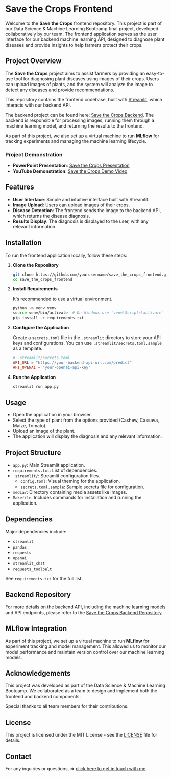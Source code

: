 # Save the Crops Frontend

Welcome to the **Save the Crops** frontend repository. This project is part of our Data Science & Machine Learning Bootcamp final project, developed collaboratively by our team. The frontend application serves as the user interface for our backend machine learning API, designed to diagnose plant diseases and provide insights to help farmers protect their crops.

## Project Overview

The **Save the Crops** project aims to assist farmers by providing an easy-to-use tool for diagnosing plant diseases using images of their crops. Users can upload images of plants, and the system will analyze the image to detect any diseases and provide recommendations.

This repository contains the frontend codebase, built with [Streamlit](https://streamlit.io/), which interacts with our backend API.

The backend project can be found here: [Save the Crops Backend](https://github.com/MahautHDL/save_the_crops). The backend is responsible for processing images, running them through a machine learning model, and returning the results to the frontend.

As part of this project, we also set up a virtual machine to run **MLflow** for tracking experiments and managing the machine learning lifecycle.

### Project Demonstration

- **PowerPoint Presentation**: [Save the Crops Presentation](https://docs.google.com/presentation/d/1TsgPMUv2OTvvGLQhH7S9eT69ftjWV3CQ/edit#slide=id.p1)
- **YouTube Demonstration**: [Save the Crops Demo Video](https://www.youtube.com/watch?v=KWvrcZ72Myw)

## Features

- **User Interface**: Simple and intuitive interface built with Streamlit.
- **Image Upload**: Users can upload images of their crops.
- **Disease Detection**: The frontend sends the image to the backend API, which returns the disease diagnosis.
- **Results Display**: The diagnosis is displayed to the user, with any relevant information.

## Installation

To run the frontend application locally, follow these steps:

1. **Clone the Repository**

   ```bash
   git clone https://github.com/yourusername/save_the_crops_frontend.git
   cd save_the_crops_frontend
   ```

2. **Install Requirements**

   It's recommended to use a virtual environment.

   ```bash
   python -m venv venv
   source venv/bin/activate  # On Windows use `venv\Scripts\activate`
   pip install -r requirements.txt
   ```

3. **Configure the Application**

   Create a `secrets.toml` file in the `.streamlit` directory to store your API keys and configurations. You can use `.streamlit/secrets.toml.sample` as a template.

   ```toml
   # .streamlit/secrets.toml
   API_URL = "https://your-backend-api-url.com/predict"
   API_OPENAI = "your-openai-api-key"
   ```

4. **Run the Application**

   ```bash
   streamlit run app.py
   ```

## Usage

- Open the application in your browser.
- Select the type of plant from the options provided (Cashew, Cassava, Maize, Tomato).
- Upload an image of the plant.
- The application will display the diagnosis and any relevant information.

## Project Structure

- `app.py`: Main Streamlit application.
- `requirements.txt`: List of dependencies.
- `.streamlit/`: Streamlit configuration files.
  - `config.toml`: Visual theming for the application.
  - `secrets.toml.sample`: Sample secrets file for configuration.
- `media/`: Directory containing media assets like images.
- `Makefile`: Includes commands for installation and running the application.

## Dependencies

Major dependencies include:

- `streamlit`
- `pandas`
- `requests`
- `openai`
- `streamlit_chat`
- `requests_toolbelt`

See `requirements.txt` for the full list.

## Backend Repository

For more details on the backend API, including the machine learning models and API endpoints, please refer to the [Save the Crops Backend Repository](https://github.com/MahautHDL/save_the_crops).

## MLflow Integration

As part of this project, we set up a virtual machine to run **MLflow** for experiment tracking and model management. This allowed us to monitor our model performance and maintain version control over our machine learning models.

## Acknowledgements

This project was developed as part of the Data Science & Machine Learning Bootcamp. We collaborated as a team to design and implement both the frontend and backend components.

Special thanks to all team members for their contributions.

## License

This project is licensed under the MIT License - see the [LICENSE](LICENSE) file for details.

## Contact

For any inquiries or questions, => [click here to get in touch with me](https://www.linkedin.com/in/victordecoster/).
